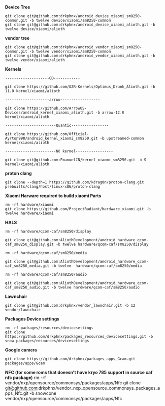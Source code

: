 **Device Tree**
	
	git clone git@github.com:drkphnx/android_device_xiaomi_sm8250-common.git -b twelve device/xiaomi/sm8250-common 
	git clone git@github.com:drkphnx/android_device_xiaomi_alioth.git -b twelve device/xiaomi/alioth

**vendor tree**
	
	git clone git@github.com:drkphnx/android_vendor_xiaomi_sm8250-common.git -b twelve vendor/xiaomi/sm8250-common
	git clone git@github.com:drkphnx/android_vendor_xiaomi_alioth.git -b twelve vendor/xiaomi/alioth

**Kernels**

    --------------------OD------------
    
	git clone https://github.com/GZR-Kernels/Optimus_Drunk_Alioth.git -b 11.0 kernel/xiaomi/alioth 
	
    --------------------arrow------------------
    
	git clone https://github.com/ArrowOS-Devices/android_kernel_xiaomi_alioth.git -b arrow-12.0 kernel/xiaomi/alioth  
	
    -----------------------Quantic-----------------
    
	git clone https://github.com/Official-Ayrton990/android_kernel_xiaomi_sm8250.git -b upstreamed-common kernel/xiaomi/alioth 
	
    -----------------------N0 kernel-----------------	
        
    git clone git@github.com:EmanuelCN/kernel_xiaomi_sm8250.git -b S kernel/xiaomi/alioth
    
 **proton clang**
    
    git clone --depth=1 https://github.com/kdrag0n/proton-clang.git prebuilts/clang/host/linux-x86/proton-clang
    
**Xiaomi Harware required to build xiaomi Parts**

	rm -rf hardware/xiaomi
	git clone https://github.com/ProjectRadiant/hardware_xiaomi.git -b twelve hardware/xiaomi

**HALS**

	rm -rf hardware/qcom-caf/sm8250/display 
	
	git clone git@github.com:AliothDevelopment/android_hardware_qcom-caf_sm8250_display.git -b twelve hardware/qcom-caf/sm8250/display 
	
	rm -rf hardware/qcom-caf/sm8250/media 
	
	git clone git@github.com:AliothDevelopment/android_hardware_qcom-caf_sm8250_media.git -b twelve  hardware/qcom-caf/sm8250/media 
	
	rm -rf hardware/qcom-caf/sm8250/audio 
	
	git clone git@github.com:AliothDevelopment/android_hardware_qcom-caf_sm8250_audio.git -b twelve hardware/qcom-caf/sm8250/audio 

**Lawnchair**

	git clone git@github.com:drkphnx/vendor_lawnchair.git -b 12  vendor/lawnchair
	
**Packages Device settings**
	
	rm -rf packages/resources/devicesettings 
	git clone https://github.com/drkphnx/packages_resources_devicesettings.git -b snow packages/resources/devicesettings 
	
**Google camera**

    git clone https://github.com/drkphnx/packages_apps_Gcam.git packages/apps/Gcam

**NFC (for some roms that doeesn't have kryo 785 support in source caf nfc package)**
	rm -rf vendor/nxp/opensource/commonsys/packages/apps/Nfc
	git clone git@github.com:drkphnx/vendor_nxp_opensource_commonsys_packages_apps_Nfc.git -b snowcone vendor/nxp/opensource/commonsys/packages/apps/Nfc

